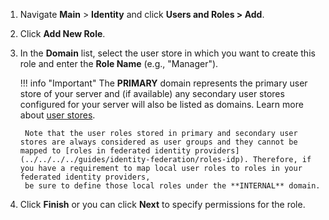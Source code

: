 
1. Navigate **Main** > **Identity** and click **Users and Roles > Add**. 

2. Click **Add New Role**.

3. In the **Domain** list, select the user store in which you want to create this role and enter the **Role Name** (e.g., "Manager").

    !!! info "Important"
        The **PRIMARY** domain represents the primary user store of your server and (if available) any secondary user stores configured for your server will also be listed as domains. Learn more about [user stores](../../../../deploy/configure-user-stores).

        Note that the user roles stored in primary and secondary user stores are always considered as user groups and they cannot be mapped to [roles in federated identity providers](../../../../guides/identity-federation/roles-idp). Therefore, if you have a requirement to map local user roles to roles in your federated identity providers, 
        be sure to define those local roles under the **INTERNAL** domain.

4. Click **Finish** or you can click **Next** to specify permissions for the role.